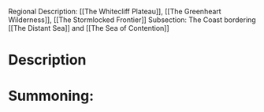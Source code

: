 Regional Description: [[The Whitecliff Plateau]], [[The Greenheart Wilderness]], [[The Stormlocked Frontier]]
Subsection: The Coast bordering [[The Distant Sea]] and [[The Sea of Contention]]

# Description

# Summoning:


